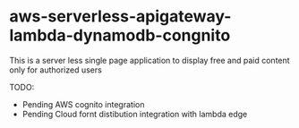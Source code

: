 # aws-serverless-apigateway-lambda-dynamodb-congnito
This is a server less single page application  to display free and paid content only for authorized users

TODO:
- Pending AWS cognito integration
- Pending Cloud fornt distibution integration with lambda edge
